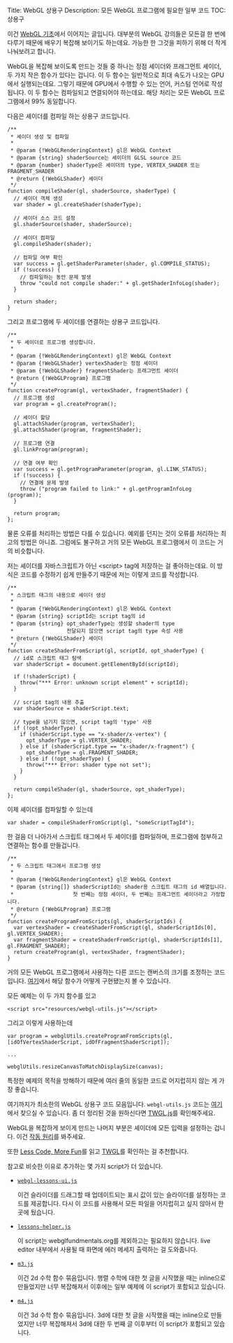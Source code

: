 Title: WebGL 상용구
Description: 모든 WebGL 프로그램에 필요한 일부 코드
TOC: 상용구


이건 <a href="webgl-fundamentals.html">WebGL 기초</a>에서 이어지는 글입니다.
대부분의 WebGL 강의들은 모든걸 한 번에 다루기 때문에 배우기 복잡해 보이기도 하는데요.
가능한 한 그것을 피하기 위해 더 작게 나눠보려고 합니다.

WebGL을 복잡해 보이도록 만드는 것들 중 하나는 정점 셰이더와 프래그먼트 셰이더, 두 가지 작은 함수가 있다는 겁니다.
이 두 함수는 일반적으로 최대 속도가 나오는 GPU에서 실행되는데요.
그렇기 때문에 GPU에서 수행할 수 있는 언어, 커스텀 언어로 작성됩니다.
이 두 함수는 컴파일되고 연결되어야 하는데요.
해당 처리는 모든 WebGL 프로그램에서 99% 동일합니다.

다음은 셰이더를 컴파일 하는 상용구 코드입니다.

    /**
     * 셰이더 생성 및 컴파일
     *
     * @param {!WebGLRenderingContext} gl은 WebGL Context
     * @param {string} shaderSource는 셰이더의 GLSL source 코드
     * @param {number} shaderType은 셰이더의 type, VERTEX_SHADER 또는 FRAGMENT_SHADER
     * @return {!WebGLShader} 셰이더
     */
    function compileShader(gl, shaderSource, shaderType) {
      // 셰이더 객체 생성
      var shader = gl.createShader(shaderType);

      // 셰이더 소스 코드 설정
      gl.shaderSource(shader, shaderSource);

      // 셰이더 컴파일
      gl.compileShader(shader);

      // 컴파일 여부 확인
      var success = gl.getShaderParameter(shader, gl.COMPILE_STATUS);
      if (!success) {
        // 컴파일하는 동안 문제 발생
        throw "could not compile shader:" + gl.getShaderInfoLog(shader);
      }

      return shader;
    }

그리고 프로그램에 두 셰이더를 연결하는 상용구 코드입니다.

    /**
     * 두 셰이더로 프로그램 생성합니다.
     *
     * @param {!WebGLRenderingContext) gl은 WebGL Context
     * @param {!WebGLShader} vertexShader는 정점 셰이더
     * @param {!WebGLShader} fragmentShader는 프래그먼트 셰이더
     * @return {!WebGLProgram} 프로그램
     */
    function createProgram(gl, vertexShader, fragmentShader) {
      // 프로그램 생성
      var program = gl.createProgram();

      // 셰이더 할당
      gl.attachShader(program, vertexShader);
      gl.attachShader(program, fragmentShader);

      // 프로그램 연결
      gl.linkProgram(program);

      // 연결 여부 확인
      var success = gl.getProgramParameter(program, gl.LINK_STATUS);
      if (!success) {
        // 연결에 문제 발생
        throw ("program failed to link:" + gl.getProgramInfoLog (program));
      }

      return program;
    };

물론 오류를 처리하는 방법은 다를 수 있습니다.
예외를 던지는 것이 오류를 처리하는 최고의 방법은 아니죠.
그럼에도 불구하고 거의 모든 WebGL 프로그램에서 이 코드는 거의 비슷합니다.

저는 셰이더를 자바스크립트가 아닌 &lt;script&gt; tag에 저장하는 걸 좋아하는데요.
이 방식은 코드를 수정하기 쉽게 만들주기 때문에 저는 이렇게 코드를 작성합니다.

    /**
     * 스크립트 태그의 내용으로 셰이더 생성
     *
     * @param {!WebGLRenderingContext) gl은 WebGL Context
     * @param {string} scriptId는 script tag의 id
     * @param {string} opt_shaderType는 생성할 shader의 type
     *                 전달되지 않으면 script tag의 type 속성 사용
     * @return {!WebGLShader} 셰이더
     */
    function createShaderFromScript(gl, scriptId, opt_shaderType) {
      // id로 스크립트 태그 탐색
      var shaderScript = document.getElementById(scriptId);
        
      if (!shaderScript) {
        throw("*** Error: unknown script element" + scriptId);
      }

      // script tag의 내용 추출
      var shaderSource = shaderScript.text;

      // type을 넘기지 않으면, script tag의 'type' 사용
      if (!opt_shaderType) {
        if (shaderScript.type == "x-shader/x-vertex") {
          opt_shaderType = gl.VERTEX_SHADER;
        } else if (shaderScript.type == "x-shader/x-fragment") {
          opt_shaderType = gl.FRAGMENT_SHADER;
        } else if (!opt_shaderType) {
          throw("*** Error: shader type not set");
        }
      }

      return compileShader(gl, shaderSource, opt_shaderType);
    };

이제 셰이더를 컴파일할 수 있는데

    var shader = compileShaderFromScript(gl, "someScriptTagId");

한 걸음 더 나아가서 스크립트 태그에서 두 셰이더를 컴파일하며, 프로그램에 첨부하고 연결하는 함수를 만들겁니다.

    /**
     * 두 스크립트 태그에서 프로그램 생성
     *
     * @param {!WebGLRenderingContext} gl은 WebGL Context
     * @param {string[]} shaderScriptId는 shader용 스크립트 태그의 id 배열입니다.
     *                   첫 번째는 정점 셰이더, 두 번째는 프래그먼트 셰이더라고 가정합니다.
     * @return {!WebGLProgram} 프로그램
     */
    function createProgramFromScripts(gl, shaderScriptIds) {
      var vertexShader = createShaderFromScript(gl, shaderScriptIds[0], gl.VERTEX_SHADER);
      var fragmentShader = createShaderFromScript(gl, shaderScriptIds[1], gl.FRAGMENT_SHADER);
      return createProgram(gl, vertexShader, fragmentShader);
    }

거의 모든 WebGL 프로그램에서 사용하는 다른 코드는 캔버스의 크기를 조정하는 코드입니다.
[여기](webgl-resizing-the-canvas.html)에서 해당 함수가 어떻게 구현됐는지 볼 수 있습니다.

모든 예제는 이 두 가지 함수를 있고

    <script src="resources/webgl-utils.js"></script>

그리고 이렇게 사용하는데

    var program = webglUtils.createProgramFromScripts(gl, [idOfVertexShaderScript, idOfFragmentShaderScript]);

    ...

    webglUtils.resizeCanvasToMatchDisplaySize(canvas);

특정한 예제의 목적을 방해하기 때문에 여러 줄의 동일한 코드로 어지럽히지 않는 게 가장 좋습니다.

여기까지가 최소한의 WebGL 상용구 코드 모음입니다.
`webgl-utils.js` 코드는 [여기](../resources/webgl-utils.js)에서 찾으실 수 있습니다.
좀 더 정리된 것을 원하신다면 [TWGL.js](https://twgljs.org)를 확인해주세요.

WebGL을 복잡하게 보이게 만드는 나머지 부분은 셰이더에 모든 입력을 설정하는 겁니다.
이건 <a href="webgl-how-it-works.html">작동 원리</a>를 봐주세요.

또한 [Less Code, More Fun](webgl-less-code-more-fun.html)를 읽고 [TWGL](https://twgljs.org)를 확인하는 걸 추천합니다.

참고로 비슷한 이유로 추가하는 몇 가지 script가 더 있습니다.

*   [`webgl-lessons-ui.js`](../resources/webgl-lessons-ui.js)

    이건 슬라이더를 드래그할 때 업데이트되는 표시 값이 있는 슬라이더를 설정하는 코드를 제공합니다.
    다시 이 코드를 사용해서 모든 파일을 어지럽히고 싶지 않아서 한 곳에 뒀습니다.

*   [`lessons-helper.js`](../resources/lessons-helper.js)

    이 script는 webglfundmentals.org를 제외하고는 필요하지 않습니다.
    live editor 내부에서 사용될 때 화면에 에러 메세지 출력하는 걸 도와줍니다.

*   [`m3.js`](../resources/m3.js)

    이건 2d 수학 함수 묶음입니다.
    행렬 수학에 대한 첫 글을 시작했을 때는 inline으로 만들었지만 너무 복잡해져서 이후에는 일부 예제에 이 script가 포함되고 있습니다.

*   [`m4.js`](../resources/m4.js)

    이건 3d 수학 함수 묶음입니다.
    3d에 대한 첫 글을 시작했을 때는 inline으로 만들었지만 너무 복잡해져서 3d에 대한 두 번째 글 이후부터 이 script가 포함되고 있습니다.

